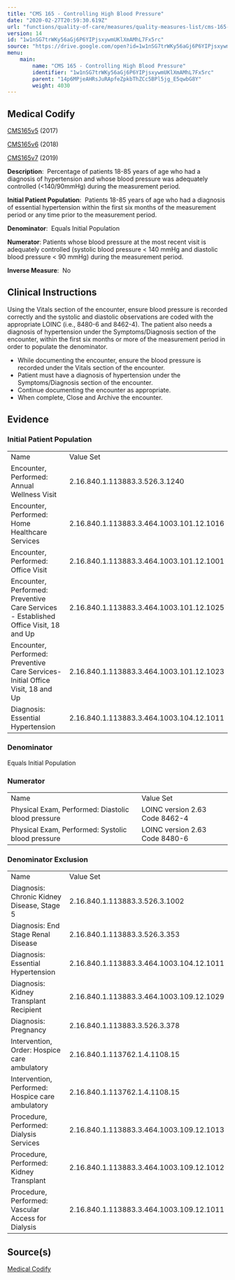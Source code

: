 ```yaml
---
title: "CMS 165 - Controlling High Blood Pressure"
date: "2020-02-27T20:59:30.619Z"
url: "functions/quality-of-care/measures/quality-measures-list/cms-165-controlling-high-blood-pressure.html"
version: 14
id: "1w1nSG7trWKy56aGj6P6YIPjsxywmUKlXmAMhL7Fx5rc"
source: "https://drive.google.com/open?id=1w1nSG7trWKy56aGj6P6YIPjsxywmUKlXmAMhL7Fx5rc"
menu:
    main:
        name: "CMS 165 - Controlling High Blood Pressure"
        identifier: "1w1nSG7trWKy56aGj6P6YIPjsxywmUKlXmAMhL7Fx5rc"
        parent: "14p6MPjeAHRsJuRApfeZpkbThZCc5BPl5jg_E5qwbG8Y"
        weight: 4030
---
```

## Medical Codify

[CMS165v5](https://medicalcodify.com/eh/?f=layoutnouser&func&module&tabmodule&name=RXDBmain&searchterm=CMS165&showresult=CMS165v5&showresulttype=Measure) (2017)

[CMS165v6](https://medicalcodify.com/eh/?f=layoutnouser&func&module&tabmodule&name=RXDBmain&searchterm=CMS165&showresult=CMS165v6&showresulttype=Measure) (2018)

[CMS165v7](https://medicalcodify.com/eh/?f=layoutnouser&func&module&tabmodule&name=RXDBmain&searchterm=CMS165&showresult=CMS165v7&showresulttype=Measure) (2019)



**Description**:  Percentage of patients 18-85 years of age who had a diagnosis of hypertension and whose blood pressure was adequately controlled (<140/90mmHg) during the measurement period.

**Initial Patient Population**:  Patients 18-85 years of age who had a diagnosis of essential hypertension within the first six months of the measurement period or any time prior to the measurement period.

**Denominator**:  Equals Initial Population

**Numerator**: Patients whose blood pressure at the most recent visit is adequately controlled (systolic blood pressure < 140 mmHg and diastolic blood pressure < 90 mmHg) during the measurement period.

**Inverse Measure**:  No

## Clinical Instructions

Using the Vitals section of the encounter, ensure blood pressure is recorded correctly and the systolic and diastolic observations are coded with the appropriate LOINC (i.e., 8480-6 and 8462-4). The patient also needs a diagnosis of hypertension under the Symptoms/Diagnosis section of the encounter, within the first six months or more of the measurement period in order to populate the denominator.

* While documenting the encounter, ensure the blood pressure is recorded under the Vitals section of the encounter.
* Patient must have a diagnosis of hypertension under the Symptoms/Diagnosis section of the encounter.
* Continue documenting the encounter as appropriate.
* When complete, Close and Archive the encounter.

## Evidence

### Initial Patient Population

<table>
  <tr>
    <td>Name</td>
    <td>Value Set</td>
  </tr>
  <tr>
    <td>Encounter, Performed: Annual Wellness Visit</td>
    <td>2.16.840.1.113883.3.526.3.1240</td>
  </tr>
  <tr>
    <td>Encounter, Performed: Home Healthcare Services</td>
    <td>2.16.840.1.113883.3.464.1003.101.12.1016</td>
  </tr>
  <tr>
    <td>Encounter, Performed: Office Visit</td>
    <td>2.16.840.1.113883.3.464.1003.101.12.1001</td>
  </tr>
  <tr>
    <td>Encounter, Performed: Preventive Care Services - Established Office Visit, 18 and Up</td>
    <td>2.16.840.1.113883.3.464.1003.101.12.1025</td>
  </tr>
  <tr>
    <td>Encounter, Performed: Preventive Care Services-Initial Office Visit, 18 and Up</td>
    <td>2.16.840.1.113883.3.464.1003.101.12.1023</td>
  </tr>
  <tr>
    <td>Diagnosis: Essential Hypertension</td>
    <td>2.16.840.1.113883.3.464.1003.104.12.1011</td>
  </tr>
</table>

### Denominator

Equals Initial Population

### Numerator

<table>
  <tr>
    <td>Name</td>
    <td>Value Set</td>
  </tr>
  <tr>
    <td>Physical Exam, Performed: Diastolic blood pressure</td>
    <td>LOINC version 2.63 Code 8462-4</td>
  </tr>
  <tr>
    <td>Physical Exam, Performed: Systolic blood pressure</td>
    <td>LOINC version 2.63 Code 8480-6</td>
  </tr>
</table>

### Denominator Exclusion

<table>
  <tr>
    <td>Name</td>
    <td>Value Set</td>
  </tr>
  <tr>
    <td>Diagnosis: Chronic Kidney Disease, Stage 5</td>
    <td>2.16.840.1.113883.3.526.3.1002</td>
  </tr>
  <tr>
    <td>Diagnosis: End Stage Renal Disease</td>
    <td>2.16.840.1.113883.3.526.3.353</td>
  </tr>
  <tr>
    <td>Diagnosis: Essential Hypertension</td>
    <td>2.16.840.1.113883.3.464.1003.104.12.1011</td>
  </tr>
  <tr>
    <td>Diagnosis: Kidney Transplant Recipient</td>
    <td>2.16.840.1.113883.3.464.1003.109.12.1029</td>
  </tr>
  <tr>
    <td>Diagnosis: Pregnancy</td>
    <td>2.16.840.1.113883.3.526.3.378</td>
  </tr>
  <tr>
    <td>Intervention, Order: Hospice care ambulatory</td>
    <td>2.16.840.1.113762.1.4.1108.15</td>
  </tr>
  <tr>
    <td>Intervention, Performed: Hospice care ambulatory</td>
    <td>2.16.840.1.113762.1.4.1108.15</td>
  </tr>
  <tr>
    <td>Procedure, Performed: Dialysis Services</td>
    <td>2.16.840.1.113883.3.464.1003.109.12.1013</td>
  </tr>
  <tr>
    <td>Procedure, Performed: Kidney Transplant</td>
    <td>2.16.840.1.113883.3.464.1003.109.12.1012</td>
  </tr>
  <tr>
    <td>Procedure, Performed: Vascular Access for Dialysis</td>
    <td>2.16.840.1.113883.3.464.1003.109.12.1011</td>
  </tr>
</table>

## Source(s)

[Medical Codify](https://medicalcodify.com/eh/?f=layoutnouser&func&name=RXDBmain&module&tabmodule&searchterm=CMS165&Submit=Search&icd9search=0&icd10search=0&icd10pcssearch=0&snomedsearch=0&loincsearch=0&labcorpsearch=0&questsearch=0&rxnormsearch=0&hcpcssearch=0&ndcsearch=0&cvxsearch=0&vissearch=0&vssearch=0&meassearch=1&pcssearch=1&fdbsearch=1&fdbnamesearch=1&fullsearch&flowsheet)

